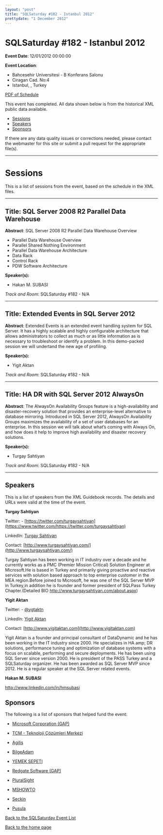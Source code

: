 ```yaml
---
layout: "post" 
title: "SQLSaturday #182 - Istanbul 2012" 
prettydate: "1 December 2012" 
---
```

# SQLSaturday #182 - Istanbul 2012
 
**Event Date**: 12/01/2012 00:00:00
 
**Event Location**:
- Bahcesehir Universitesi - B Konferans Salonu
- Ciragan Cad. No:4
- Istanbul, , Turkey
 
<a href="/assets/pdf/0182.pdf">PDF of Schedule</a>
 
This event has completed. All data shown below is from the historical XML public data available.
<ul>
   <li><a href="#sessions">Sessions</a></li>
   <li><a href="#speakers">Speakers</a></li>
   <li><a href="#sponsors">Sponsors</a></li>
</ul>
 
 
If there are any data quality issues or corrections needed, please contact the webmaster for this site or submit a pull request for the appropriate file(s). 
 
----------------------------------------------------------------------------------- 
 
# <a name="sessions"></a>Sessions
This is a list of sessions from the event, based on the schedule in the XML files.
 
----------------------------------------------------------------------------------- 
 
## Title: SQL Server 2008 R2 Parallel Data Warehouse
 
**Abstract**:
SQL Server 2008 R2 Parallel Data Warehouse Overview

* Parallel Data Warehouse Overview
* Parallel Shared Nothing Environment
* Parallel Data Warehouse Architecture
* Data Rack
* Control Rack
* PDW Software Architecture

 
**Speaker(s):**
- Hakan M. SUBASI
 
*Track and Room*: SQLSaturday #182 - N/A
 
----------------------------------------------------------------------------------- 
 
 
## Title: Extended Events in SQL Server 2012
 
**Abstract**:
Extended Events is an extended event handling system for SQL Server. It has a highly scalable and highly configurable architecture that allows administrators to collect as much or as little information as is necessary to troubleshoot or identify a problem. In this demo-packed session we will undertand the new age of profiling.
 
**Speaker(s):**
- Yigit Aktan
 
*Track and Room*: SQLSaturday #182 - N/A
 
----------------------------------------------------------------------------------- 
 
 
## Title: HA  DR with SQL Server 2012 AlwaysOn
 
**Abstract**:
The AlwaysOn Availability Groups feature is a high-availability and disaster-recovery solution that provides an enterprise-level alternative to database mirroring. Introduced in SQL Server 2012, AlwaysOn Availability Groups maximizes the availability of a set of user databases for an enterprise. In this session we will talk about what’s coming with Always On, and how does it help to improve high availability and disaster recovery solutions.
 
**Speaker(s):**
- Turgay Sahtiyan
 
*Track and Room*: SQLSaturday #182 - N/A
 
----------------------------------------------------------------------------------- 
 
## <a name="#speakers"></a>Speakers
This is a list of speakers from the XML Guidebook records. The details and URLs were valid at the time of the event.
 
 
**Turgay Sahtiyan**
 
Twitter:  - [https://twitter.com/turgaysahtiyan](https://www.twitter.com/https://twitter.com/turgaysahtiyan)
 
LinkedIn: [Turgay Sahtiyan](http://tr.linkedin.com/pub/turgay-sahtiyan/15/b46/682)
 
Contact: [http://www.turgaysahtiyan.com/](http://www.turgaysahtiyan.com/)
 
Turgay Sahtiyan has been working in IT industry over a decade and he currently works as a PMC (Premier Mission Critical) Solution Engineer at Microsoft.He is based in Turkey and primarily giving proactive and reactive services with solution based approach to top enterprise customer in the MEA region.Before joined to Microsoft, he was one of the SQL Server MVP in Turkey,in addition he is founder and former president of SQLPass Turkey Chapter.(Detailed BIO http://www.turgaysahtiyan.com/about.aspx)
 
**Yigit Aktan**
 
Twitter:  - [@ygtaktn](https://www.twitter.com/@ygtaktn)
 
LinkedIn: [Yigit Aktan](https://tr.linkedin.com/in/yigitaktan)
 
Contact: [http://www.yigitaktan.com](http://www.yigitaktan.com)
 
Yigit Aktan is a founder and principal consultant of DataDynamic and he has been working in the IT industry since 2000. He specializes in HA amp; DR solutions, performance tuning and optimization of database systems with a focus on scalable, performing and secure deployments. He has been using SQL Server since version 2000. He is president of the PASS Turkey and a SQLSaturday organizer. He has been awarded as SQL Server MVP since 2012. He is a regular speaker at the SQL Server related events.
 
**Hakan M. SUBASI**
 
http://www.linkedin.com/in/hmsubasi

 
 
 
## <a name="sponsors"></a>Sponsors
The following is a list of sponsors that helped fund the event:
 
- [Microsoft Corporation (GAP)](http://www.microsoft.com/en-us/server-cloud/products/sql-server/)
 
- [TCM - Teknoloji Çözümleri Merkezi](http://www.tcm.com.tr)
 
- [Agilis](http://www.agilis.com.tr)
 
- [BilgeAdam](http://www.bilgeadam.com)
 
- [YEMEK SEPETI](http://www.yemeksepeti.com)
 
- [Redgate Software (GAP)](http://rd.gt/2j7SNf9)
 
- [PluralSight](http://www.pluralsight.com)
 
- [MSHOWTO](http://www.mshowto.org)
 
- [Seckin](http://www.seckin.com.tr/browser/fa/236948543/sx/6)
 
- [Pusula](http://www.pusula.com)
 
[Back to the SQLSaturday Event List](/past)
 
[Back to the home page](/index)
 
